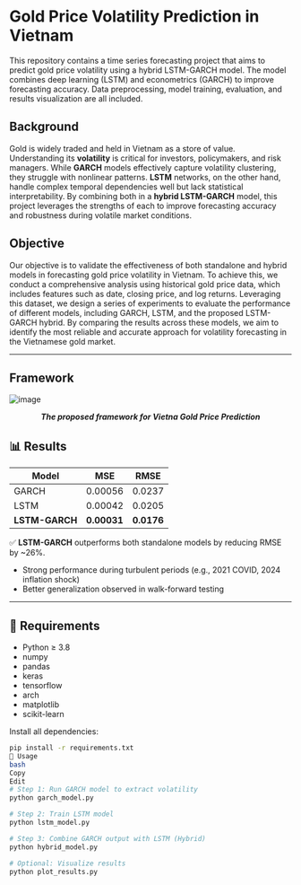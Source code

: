 # Gold Price Volatility Prediction in Vietnam

This repository contains a time series forecasting project that aims to predict gold price volatility using a hybrid LSTM-GARCH model. The model combines deep learning (LSTM) and econometrics (GARCH) to improve forecasting accuracy. Data preprocessing, model training, evaluation, and results visualization are all included.

## Background

Gold is widely traded and held in Vietnam as a store of value. Understanding its **volatility** is critical for investors, policymakers, and risk managers. While **GARCH** models effectively capture volatility clustering, they struggle with nonlinear patterns. **LSTM** networks, on the other hand, handle complex temporal dependencies well but lack statistical interpretability. By combining both in a **hybrid LSTM-GARCH** model, this project leverages the strengths of each to improve forecasting accuracy and robustness during volatile market conditions.

## Objective

Our objective is to validate the effectiveness of both standalone and hybrid models in forecasting gold price volatility in Vietnam. To achieve this, we conduct a comprehensive analysis using historical gold price data, which includes features such as date, closing price, and log returns. Leveraging this dataset, we design a series of experiments to evaluate the performance of different models, including GARCH, LSTM, and the proposed LSTM-GARCH hybrid. By comparing the results across these models, we aim to identify the most reliable and accurate approach for volatility forecasting in the Vietnamese gold market.

---

## Framework
![image](https://github.com/user-attachments/assets/79ad2288-f3a0-4a7b-a902-9c850f03da41)
*<p align="center"><b>The proposed framework for Vietna Gold Price Prediction</b></p>*

## 📊 Results

| Model           | MSE      | RMSE     |
|----------------|----------|----------|
| GARCH          | 0.00056  | 0.0237   |
| LSTM           | 0.00042  | 0.0205   |
| **LSTM-GARCH** | **0.00031**  | **0.0176**   |

✅ **LSTM-GARCH** outperforms both standalone models by reducing RMSE by ~26%.

- Strong performance during turbulent periods (e.g., 2021 COVID, 2024 inflation shock)
- Better generalization observed in walk-forward testing

---

## 🔧 Requirements

- Python ≥ 3.8  
- numpy  
- pandas  
- keras  
- tensorflow  
- arch  
- matplotlib  
- scikit-learn

Install all dependencies:
```bash
pip install -r requirements.txt
🚀 Usage
bash
Copy
Edit
# Step 1: Run GARCH model to extract volatility
python garch_model.py

# Step 2: Train LSTM model
python lstm_model.py

# Step 3: Combine GARCH output with LSTM (Hybrid)
python hybrid_model.py

# Optional: Visualize results
python plot_results.py
